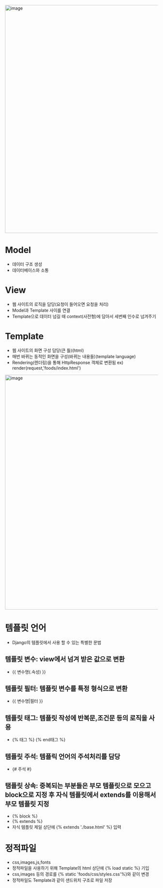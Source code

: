 <img width="751" alt="image" src="https://user-images.githubusercontent.com/88610333/180192043-7f137db2-641e-4253-b308-50123eac04c0.png">

# Model
* 데이터 구조 생성
* 데이터베이스와 소통

# View
* 웹 사이트의 로직을 담당(요청이 들어오면 요청을 처리)
* Model과 Template 사이를 연결
* Template으로 데이터 넘길 때 context(사전형)에 담아서 세번째 인수로 넘겨주기

# Template
* 웹 사이트의 화면 구성 담당(큰 틀)(html)
* 매번 바뀌는 동적인 화면을 구성(바뀌는 내용들)(template language)
* Rendering(렌더링)을 통해 HttpResponse 객체로 변환됨 ex) render(request,'foods/index.html')
<img width="773" alt="image" src="https://user-images.githubusercontent.com/88610333/180343661-cc3c3018-6146-4152-bcf0-598ec21a6611.png">

# 템플릿 언어
* Django의 템플릿에서 사용 할 수 있는 특별한 문법
## 템플릿 변수: view에서 넘겨 받은 값으로 변환
* {{ 변수명(.속성) }}
## 템플릿 필터: 템플릿 변수를 특정 형식으로 변환
* {{ 변수명|필터 }}
## 템플릿 태그: 템플릿 작성에 반복문,조건문 등의 로직을 사용
* {% 태그 %} {% end태그 %}
## 템플릿 주석: 템플릭 언어의 주석처리를 담당
* {# 주석 #}
## 탬플릿 상속: 중복되는 부분들은 부모 템플릿으로 모으고 block으로 지정 후 자식 템플릿에서 extends를 이용해서 부모 템플릿 지정
* {% block %}
* {% extends %}
* 자식 템플릿 제일 상단에 {% extends './base.html' %} 입력

# 정적파일
* css,images,js,fonts
* 정적파일을 사용하기 위해 Template의 html 상단에 {% load static %} 기입
* css,images 등의 경로를 {% static 'foods/css/styles.css'%}와 같이 변경
* 정적파일도 Template과 같이 샌드위치 구조로 파일 저장
